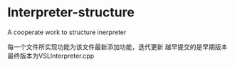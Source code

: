 # Interpreter-structure
 A cooperate work to structure inerpreter 
 
每一个文件所实现功能为该文件最新添加功能，迭代更新
越早提交的是早期版本
最终版本为VSLInterpreter.cpp
